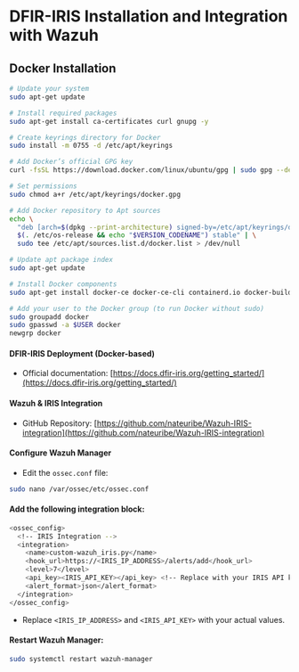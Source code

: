# DFIR-IRIS Installation and Integration with Wazuh

## Docker Installation

```sh
# Update your system
sudo apt-get update

# Install required packages
sudo apt-get install ca-certificates curl gnupg -y

# Create keyrings directory for Docker
sudo install -m 0755 -d /etc/apt/keyrings

# Add Docker’s official GPG key
curl -fsSL https://download.docker.com/linux/ubuntu/gpg | sudo gpg --dearmor -o /etc/apt/keyrings/docker.gpg

# Set permissions
sudo chmod a+r /etc/apt/keyrings/docker.gpg

# Add Docker repository to Apt sources
echo \
  "deb [arch=$(dpkg --print-architecture) signed-by=/etc/apt/keyrings/docker.gpg] https://download.docker.com/linux/ubuntu \
  $(. /etc/os-release && echo "$VERSION_CODENAME") stable" | \
  sudo tee /etc/apt/sources.list.d/docker.list > /dev/null

# Update apt package index
sudo apt-get update

# Install Docker components
sudo apt-get install docker-ce docker-ce-cli containerd.io docker-buildx-plugin docker-compose-plugin -y

# Add your user to the Docker group (to run Docker without sudo)
sudo groupadd docker
sudo gpasswd -a $USER docker
newgrp docker
```

#### DFIR-IRIS Deployment (Docker-based)

- Official documentation: [https://docs.dfir-iris.org/getting_started/](https://docs.dfir-iris.org/getting_started/)

#### Wazuh & IRIS Integration

- GitHub Repository: [https://github.com/nateuribe/Wazuh-IRIS-integration](https://github.com/nateuribe/Wazuh-IRIS-integration)

#### Configure Wazuh Manager

- Edit the `ossec.conf` file:

```sh
sudo nano /var/ossec/etc/ossec.conf
```

#### Add the following integration block:

```sh
<ossec_config>
  <!-- IRIS Integration -->
  <integration>
    <name>custom-wazuh_iris.py</name>
    <hook_url>https://<IRIS_IP_ADDRESS>/alerts/add</hook_url>
    <level>7</level>
    <api_key><IRIS_API_KEY></api_key> <!-- Replace with your IRIS API key -->
    <alert_format>json</alert_format>
  </integration>
</ossec_config>
```

- Replace `<IRIS_IP_ADDRESS>` and `<IRIS_API_KEY>` with your actual values.

#### Restart Wazuh Manager:

```sh
sudo systemctl restart wazuh-manager
```
